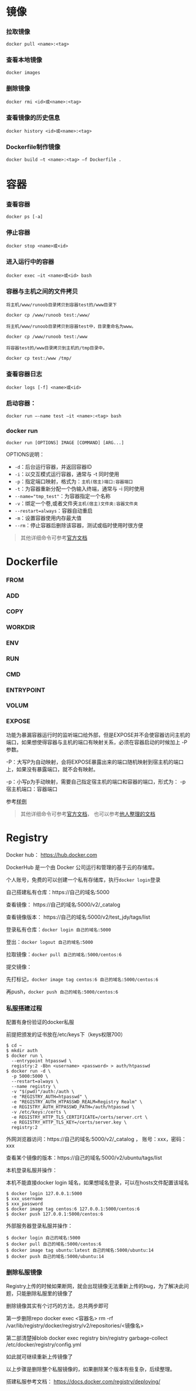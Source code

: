 # 镜像

### 拉取镜像

`docker pull <name>:<tag>`

### 查看本地镜像

`docker images`

### 删除镜像

`docker rmi <id>或<name>:<tag>`

### 查看镜像的历史信息

`docker history <id>或<name>:<tag>`

### Dockerfile制作镜像

`docker build –t <name>:<tag> –f Dockerfile .`

# 容器

### 查看容器

`docker ps [-a]`

### 停止容器

`docker stop <name>或<id>`

### 进入运行中的容器

`docker exec –it <name>或<id> bash`

### 容器与主机之间的文件拷贝

```
将主机/www/runoob目录拷贝到容器test的/www目录下

docker cp /www/runoob test:/www/

将主机/www/runoob目录拷贝到容器test中，目录重命名为www。

docker cp /www/runoob test:/www

将容器test的/www目录拷贝到主机的/tmp目录中。

docker cp test:/www /tmp/
```

### 查看容器日志

`docker logs [-f] <name>或<id>`

### 启动容器：

`docker run –-name test –it <name>:<tag> bash`

### docker run

`docker run [OPTIONS] IMAGE [COMMAND] [ARG...]`

OPTIONS说明：

* `-d`：后台运行容器，并返回容器ID
* `-i`：以交互模式运行容器，通常与 -t 同时使用
* `-p`：指定端口映射，格式为：`主机(宿主)端口:容器端口`
* `-t`：为容器重新分配一个伪输入终端，通常与 -i 同时使用
* `--name="tmp_test"`：为容器指定一个名称
* `-v`：绑定一个卷,或者文件夹`主机(宿主)文件夹:容器文件夹`
* `--restart=always`：容器自动重启
* `-m`：设置容器使用内存最大值
* `--rm`：停止容器后删除该容器，测试或临时使用时很方便

> 其他详细命令可参考[官方文档](http://docs.docker.com/engine/reference/commandline/run/)

# Dockerfile

### FROM

### ADD

### COPY

### WORKDIR

### ENV

### RUN

### CMD

### ENTRYPOINT

### VOLUM

### EXPOSE

功能为暴漏容器运行时的监听端口给外部，但是EXPOSE并不会使容器访问主机的端口，如果想使得容器与主机的端口有映射关系，必须在容器启动的时候加上 -P参数。

-P：大写P为自动映射，会将EXPOSE暴露出来的端口随机映射到宿主机的端口上，如果没有暴露端口，就不会有映射。

-p：小写p为手动映射，需要自己指定宿主机的端口和容器的端口，形式为：
-p 宿主机端口：容器端口

参考[样例](dockerfile_demo.md)

> 其他详细命令可参考[官方文档](https://docs.docker.com/engine/reference/builder/)，
 也可以参考[他人整理的文档](https://www.jianshu.com/p/e37225134adf)


 # Registry

Docker hub： https://hub.docker.com

DockerHub 是一个由 Docker 公司运行和管理的基于云的存储库。

个人账号，免费的可以创建一个私有存储库，执行`docker login`登录

自己搭建私有仓库：https://自己的域名:5000

查看镜像： https://自己的域名:5000/v2/_catalog

查看镜像版本： https://自己的域名:5000/v2/test_jdy/tags/list

登录私有仓库：`docker login 自己的域名:5000`

登出：`docker logout 自己的域名:5000`

拉取镜像：`docker pull 自己的域名:5000/centos:6`

提交镜像：

先打标记，`docker image tag centos:6 自己的域名:5000/centos:6`

再push，`docker push 自己的域名:5000/centos:6`

### 私服搭建过程

配置有身份验证的docker私服

前提把颁发的证书放在/etc/keys下（keys权限700）

```
$ cd ~
$ mkdir auth
$ docker run \
  --entrypoint htpasswd \
  registry:2 -Bbn <username> <password> > auth/htpasswd
$ docker run -d \
  -p 5000:5000 \
  --restart=always \
  --name registry \
  -v "$(pwd)"/auth:/auth \
  -e "REGISTRY_AUTH=htpasswd" \
  -e "REGISTRY_AUTH_HTPASSWD_REALM=Registry Realm" \
  -e REGISTRY_AUTH_HTPASSWD_PATH=/auth/htpasswd \
  -v /etc/keys:/certs \
  -e REGISTRY_HTTP_TLS_CERTIFICATE=/certs/server.crt \
  -e REGISTRY_HTTP_TLS_KEY=/certs/server.key \
  registry:2
```

外网浏览器访问：https://自己的域名:5000/v2/_catalog ， 账号：xxx，密码：xxx

查看某个镜像的版本：https://自己的域名:5000/v2/ubuntu/tags/list

本机登录私服并操作：

本机不能直接docker login 域名，如果想域名登录，可以在hosts文件配置该域名

```
$ docker login 127.0.0.1:5000
$ xxx_username
$ xxx_password
$ docker image tag centos:6 127.0.0.1:5000/centos:6
$ docker push 127.0.0.1:5000/centos:6
```

外部服务器登录私服并操作：

```
$ docker login 自己的域名:5000
$ docker pull 自己的域名:5000/centos:6
$ docker image tag ubuntu:latest 自己的域名:5000/ubuntu:14
$ docker push 自己的域名:5000/ubuntu:14
```

### 删除私服镜像

Registry上传的时候如果断网，就会出现镜像无法重新上传的bug，为了解决此问题，只能删除私服里的镜像了

删除镜像其实有个讨巧的方法，总共两步即可

第一步删除repo
docker exec <容器名> rm -rf /var/lib/registry/docker/registry/v2/repositories/<镜像名>

第二部清楚掉blob
docker exec registry bin/registry garbage-collect /etc/docker/registry/config.yml

如此就可继续重新上传镜像了

以上步骤是删除整个私服镜像的，如果删除某个版本有些复杂，后续整理。

搭建私服参考文档： https://docs.docker.com/registry/deploying/